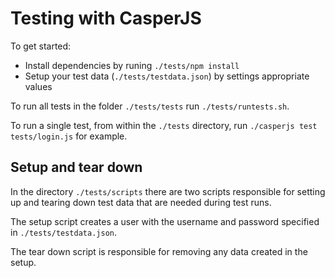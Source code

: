 # Testing with CasperJS

To get started:

* Install dependencies by runing `./tests/npm install`
* Setup your test data (`./tests/testdata.json`) by settings appropriate values

To run all tests in the folder `./tests/tests` run `./tests/runtests.sh`.

To run a single test, from within the `./tests` directory, run
`./casperjs test tests/login.js` for example.

## Setup and tear down

In the directory `./tests/scripts` there are two scripts responsible for
setting up and tearing down test data that are needed during test runs.

The setup script creates a user with the username and password specified in
`./tests/testdata.json`.

The tear down script is responsible for removing any data created in the
setup.